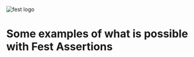![fest logo](/joel-costigliola/fest-examples/raw/master/img/fest-header-image-black-text.png)

# Some examples of what is possible with Fest Assertions
